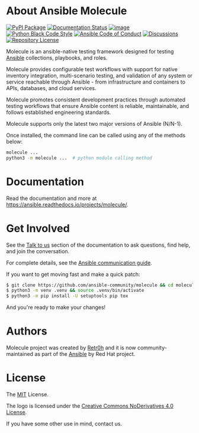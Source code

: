 # About Ansible Molecule

[![PyPI Package](https://img.shields.io/pypi/v/molecule)](https://pypi.org/project/molecule/)
[![Documentation Status](https://readthedocs.org/projects/molecule/badge/?version=latest)](https://ansible.readthedocs.io/projects/molecule)
[![image](https://github.com/ansible-community/molecule/workflows/tox/badge.svg)](https://github.com/ansible-community/molecule/actions)
[![Python Black Code Style](https://img.shields.io/badge/code%20style-black-000000.svg)](https://github.com/python/black)
[![Ansible Code of Conduct](https://img.shields.io/badge/Code%20of%20Conduct-silver.svg)](https://docs.ansible.com/ansible/latest/community/code_of_conduct.html)
[![Discussions](https://img.shields.io/badge/Discussions-silver.svg)](https://forum.ansible.com/tag/molecule)
[![Repository License](https://img.shields.io/badge/license-MIT-brightgreen.svg)](LICENSE)

Molecule is an ansible-native testing framework designed for testing
[Ansible](https://ansible.com) collections, playbooks, and roles.

Molecule provides configurable test workflows with support for native inventory
integration, multi-scenario testing, and validation of any system or service
reachable through Ansible - from infrastructure and containers to APIs,
databases, and cloud services.

Molecule promotes consistent development practices through automated testing
workflows that ensure Ansible content is reliable, maintainable, and follows
established engineering standards.

Molecule supports only the latest two major versions of Ansible (N/N-1).

Once installed, the command line can be called using any of the methods
below:

```bash
molecule ...
python3 -m molecule ...  # python module calling method
```

# Documentation

Read the documentation and more at <https://ansible.readthedocs.io/projects/molecule/>.

# Get Involved

See the [Talk to us](https://ansible.readthedocs.io/projects/molecule/contributing/#talk-to-us) section of the documentation to ask questions, find help, and join the conversation.

For complete details, see the
[Ansible communication guide](https://docs.ansible.com/ansible/devel/community/communication.html).

If you want to get moving fast and make a quick patch:

```bash
$ git clone https://github.com/ansible-community/molecule && cd molecule
$ python3 -m venv .venv && source .venv/bin/activate
$ python3 -m pip install -U setuptools pip tox
```

And you're ready to make your changes!

# Authors

Molecule project was created by [Retr0h](https://github.com/retr0h) and
it is now community-maintained as part of the
[Ansible](https://ansible.com) by Red Hat project.

# License

The
[MIT](https://github.com/ansible-community/molecule/blob/main/LICENSE)
License.

The logo is licensed under the [Creative Commons NoDerivatives 4.0
License](https://creativecommons.org/licenses/by-nd/4.0/).

If you have some other use in mind, contact us.
